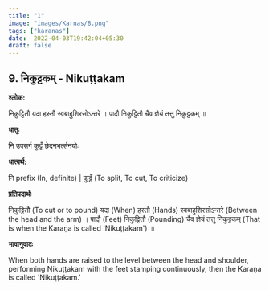 ```yaml
---
title: "1"
image: "images/Karnas/8.png"
tags: ["karanas"]
date:  2022-04-03T19:42:04+05:30
draft: false
---
```


## 9. निकुट्टकम् - Nikuṭṭakam

**श्लोक:**


निकुट्टितौ यदा हस्तौ स्वबाहुशिरसोऽन्तरे । पादौ निकुट्टितौ चैव ज्ञेयं तत्तु निकुट्टकम् ॥


**धातुः**


नि उपसर्ग​
कुट्टँ छेदनभर्त्सनयोः


**धात्वर्थ:**


नि prefix (In, definite) |
कुट्टँ (To split, To cut, To criticize)


**प्रतिपदार्थः**


निकुट्टितौ (To cut or to pound) यदा (When) हस्तौ (Hands) स्वबाहुशिरसोऽन्तरे (Between the head and the arm) । पादौ (Feet) निकुट्टितौ (Pounding) चैव ज्ञेयं तत्तु निकुट्टकम् (That is when the Karaṇa is called 'Nikuṭṭakam') ॥


**भावानुवादः**


When both hands are raised to the level between the head and shoulder, performing Nikuṭṭakam with the feet stamping continuously, then the Karaṇa is called 'Nikuṭṭakam.'

